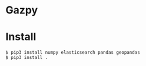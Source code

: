 # Gazpy


# Install 

```{bash}
$ pip3 install numpy elasticsearch pandas geopandas
$ pip3 install .
```